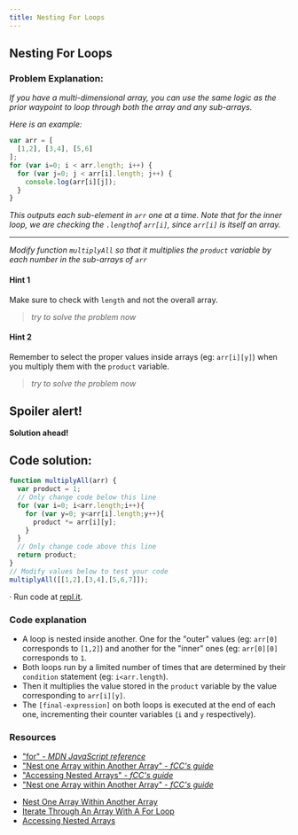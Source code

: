 ```yaml
---
title: Nesting For Loops
---
```

## Nesting For Loops

### Problem Explanation:

_If you have a multi-dimensional array, you can use the same logic as the prior waypoint to loop through both the array and any sub-arrays._

_Here is an example:_

```javascript
var arr = [
  [1,2], [3,4], [5,6]
];
for (var i=0; i < arr.length; i++) {
  for (var j=0; j < arr[i].length; j++) {
    console.log(arr[i][j]);
  }
}
```

_This outputs each sub-element in  `arr` one at a time. Note that for the inner loop, we are checking the  `.length`of  `arr[i]`, since  `arr[i]` is itself an array._

----------

_Modify function  `multiplyAll` so that it multiplies the  `product` variable by each number in the sub-arrays of  `arr`_

#### Hint 1
Make sure to check with `length` and not the overall array.
> _try to solve the problem now_
> 
#### Hint 2
Remember to select the proper values inside arrays (eg: `arr[i][y]`) when you multiply them with the `product` variable.
> _try to solve the problem now_
> 


## Spoiler alert!

**Solution ahead!**

## Code solution:
```javascript
function multiplyAll(arr) {
  var product = 1;
  // Only change code below this line
  for (var i=0; i<arr.length;i++){
    for (var y=0; y<arr[i].length;y++){
      product *= arr[i][y];
    }
  }
  // Only change code above this line
  return product;
}
// Modify values below to test your code
multiplyAll([[1,2],[3,4],[5,6,7]]);
```
·  Run code at [repl.it](https://repl.it/@AdrianSkar/Basic-JS-Nesting-for-loops).

### Code explanation
- A loop is nested inside another. One for the "outer" values (eg: `arr[0]` corresponds to `[1,2]`) and another for the "inner" ones (eg: `arr[0][0]` corresponds to `1`.
 - Both loops run by a limited number of times that are determined by their `condition` statement (eg: `i<arr.length`).
 - Then it multiplies the value stored in the `product` variable by the value corresponding to `arr[i][y]`.
 - The `[final-expression]` on both loops is executed at the end of each one, incrementing their counter variables (`i` and `y` respectively).


### Resources
- ["for" - *MDN JavaScript reference*](https://developer.mozilla.org/en-US/docs/Web/JavaScript/Reference/Statements/for)
- ["Nest one Array within Another Array" - *fCC's guide*](https://guide.freecodecamp.org/certifications/javascript-algorithms-and-data-structures/basic-javascript/nest-one-array-within-another-array/)
- ["Accessing Nested Arrays" - *fCC's guide*](https://guide.freecodecamp.org/certifications/javascript-algorithms-and-data-structures/basic-javascript/accessing-nested-arrays/)
- ["Nest one Array within Another Array" - *fCC's guide*](https://guide.freecodecamp.org/certifications/javascript-algorithms-and-data-structures/basic-javascript/nest-one-array-within-another-array/)
<ul>
  <li><a href="https://guide.freecodecamp.org/certifications/javascript-algorithms-and-data-structures/basic-javascript/nest-one-array-within-another-array">Nest One Array Within Another Array</a></li>
  <li><a href="https://learn.freecodecamp.org/javascript-algorithms-and-data-structures/basic-javascript/iterate-through-an-array-with-a-for-loop">Iterate Through An Array With A For Loop</a></li>
  <li><a href="https://learn.freecodecamp.org/javascript-algorithms-and-data-structures/basic-javascript/accessing-nested-arrays">Accessing Nested Arrays</a></li>
</ul>
<!--stackedit_data:
eyJoaXN0b3J5IjpbMjMwNjkzNDIwLC01OTM4NzIwNTIsLTYzOT
UzNTkyMCw1NzgyNTAwMDAsLTM2MTUxMzIxOCwtMTYyOTU2MTA1
OSwtMTYzNTcwNzUzMSwtNTE3MjIzNjM1LDY4NTY3NTE0OSwtOD
I1MzA1NDgsLTE5MzQ4OTMyNSwyMDUyOTk1ODYwLDE1NjEwMDE3
NTcsMTgzNzU1MjI5MywtMTE1MDEzMzI2NywxNTEzODQ2MjA0LC
0yMTQ2NzY0NDQ3LC0yNDA2MDcwNTUsMjEzNTYwMTYyNCw4MTUy
MzY5NThdfQ==
-->